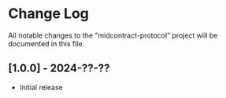 # Change Log

All notable changes to the "midcontract-protocol" project will be documented in this file.

## [1.0.0] - 2024-??-??

- Initial release
